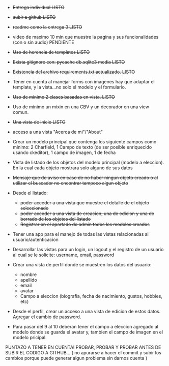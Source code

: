 - ~~Entrega individual LISTO~~
- ~~subir a github LISTO~~
- ~~readme como la entrega 3 LISTO~~

- video de maximo 10 min que muestre la pagina y sus funcionalidades (con o sin audio) PENDIENTE

- ~~Uso de herencia de templates LISTO~~
- ~~Exista gitignore con: pycache db.sqlite3 media LISTO~~

- ~~Existencia del archivo requirements.txt actualizado. LISTO~~

- Tener en cuenta al manejar forms con imagenes hay que adaptar el template, y la vista...no solo el modelo y el formulario.

- ~~Uso de minimo 2 clases basadas en vista. LISTO~~

- Uso de minimo un mixin en una CBV y un decorador en una view comun.

- ~~Una vista de inicio LISTO~~

* acceso a una vista "Acerca de mi"/"About"

* Crear un modelo principal que contenga los siguiente campos como minimo: 2 Charfield, 1 Campo de texto (de ser posible enriquecido usando ckeditor), 1 campo de imagen, 1 de fecha

* Vista de listado de los objetos del modelo principal (modelo a eleccion). En la cual cada objeto mostrara solo alguno de sus datos

* ~~Mensaje que de aviso en caso de no haber ningun objeto creado o al utilizar el buscador no encontrar tampoco algun objeto~~

* Desde el listado:

  - ~~poder acceder a una vista que muestre el detalle de el objeto seleccionado~~
  - ~~poder acceder a una vista de creacion, una de edicion y una de borrado de los objetos del listado~~
  - ~~Registrar en el apartado de admin todos los modelos creados~~

* Tener una app para el manejo de todas las vistas relacionadas al usuario/autenticacion

* Desarrollar las vistas para un login, un logout y el registro de un usuario al cual se le solicite: username, email, password

* Crear una vista de perfil donde se muestren los datos del usuario:

  - nombre
  - apellido
  - email
  - avatar
  - Campo a eleccion (biografia, fecha de nacimiento, gustos, hobbies, etc)

* Desde el perfil, crear un acceso a una vista de edicion de estos datos. Agregar el cambio de password.

* Para pasar del 9 al 10 deberan tener el campo a eleccion agregado al modelo donde se guarda el avatar y, tambien el campo de imagen en el modelo pricipal.

PUNTAZO A TENER EN CUENTA! PROBAR, PROBAR Y PROBAR ANTES DE SUBIR EL CODIGO A GITHUB... ( no apurarse a hacer el commit y subir los cambios porque puede generar algun problema sin darnos cuenta )
